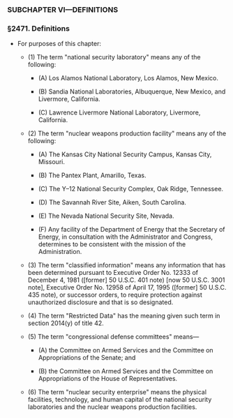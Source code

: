 ### SUBCHAPTER VI—DEFINITIONS

### §2471. Definitions
* For purposes of this chapter:

  * (1) The term "national security laboratory" means any of the following:

    * (A) Los Alamos National Laboratory, Los Alamos, New Mexico.

    * (B) Sandia National Laboratories, Albuquerque, New Mexico, and Livermore, California.

    * (C) Lawrence Livermore National Laboratory, Livermore, California.


  * (2) The term "nuclear weapons production facility" means any of the following:

    * (A) The Kansas City National Security Campus, Kansas City, Missouri.

    * (B) The Pantex Plant, Amarillo, Texas.

    * (C) The Y–12 National Security Complex, Oak Ridge, Tennessee.

    * (D) The Savannah River Site, Aiken, South Carolina.

    * (E) The Nevada National Security Site, Nevada.

    * (F) Any facility of the Department of Energy that the Secretary of Energy, in consultation with the Administrator and Congress, determines to be consistent with the mission of the Administration.


  * (3) The term "classified information" means any information that has been determined pursuant to Executive Order No. 12333 of December 4, 1981 ([former] 50 U.S.C. 401 note) [now 50 U.S.C. 3001 note], Executive Order No. 12958 of April 17, 1995 ([former] 50 U.S.C. 435 note), or successor orders, to require protection against unauthorized disclosure and that is so designated.

  * (4) The term "Restricted Data" has the meaning given such term in section 2014(y) of title 42.

  * (5) The term "congressional defense committees" means—

    * (A) the Committee on Armed Services and the Committee on Appropriations of the Senate; and

    * (B) the Committee on Armed Services and the Committee on Appropriations of the House of Representatives.


  * (6) The term "nuclear security enterprise" means the physical facilities, technology, and human capital of the national security laboratories and the nuclear weapons production facilities.